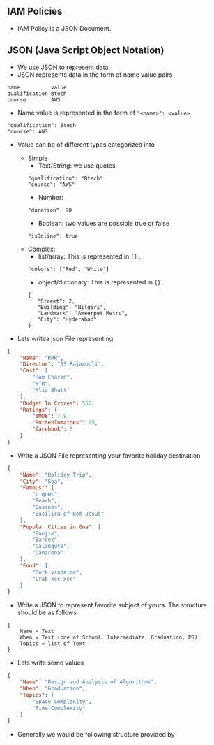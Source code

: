 IAM Policies
------------

* IAM Policy is a JSON Document.

JSON (Java Script Object Notation)
-----------------------------------

* We use JSON to represent data.
* JSON represents data in the form of name value pairs

```
name          value                 
qualification Btech
course        AWS
```

* Name value is represented in the form of `"<name>": <value>`

```
"qualification": Btech
"course": AWS
```
* Value can be of different types categorized into
    * Simple
        * Text/String: we use quotes
        ```
        "qualification": "Btech"
        "course": "AWS"
        ```
        * Number:
        ```
        "duration": 90
        ```
        * Boolean: two values are possible true or false
        ```
        "isOnline": true
        ```
    * Complex:
       * list/array: This is represented in `[]` .
       ```
       "colors": ["Red", "White"]
       ```
       * object/dictionary: This is represented in `{}` .
       ```
       {
          "Street": 2,
          "Building": "Nilgiri",
          "Landmark": "Ameerpet Metro",
          "City": "Hyderabad"
       }
       ```

* Lets writea json File representing
```json
{
    "Name": "RRR",
    "Director": "SS Rajamouli",
    "Cast": [
        "Ram Charan",
        "NTR",
        "Alia Bhatt"
    ],
    "Budget In Crores": 550,
    "Ratings": {
        "IMDB": 7.9,
        "RottenTomatoes": 95,
        "facebook": 5
    }
}
```


* Write a JSON File representing your favorite holiday destination

```json
{
    "Name": "Holiday Trip",
    "City": "Goa",
    "Famous": [
        "Liquor",
        "Beach",
        "Casinos",
        "Basilica of Bom Jesus"
    ],
    "Popular Cities in Goa": [
        "Panjim",
        "Bardez", 
        "Calangute",
        "Canacona"
    ],
    "Food": [
        "Pork vindaloo",
        "Crab xec xec"
    ]
}
```

* Write a JSON to represent favorite subject of yours. The structure should be as follows
```
{
    Name = Text
    When = Text (one of School, Intermediate, Graduation, PG)
    Topics = list of Text 
}
```

* Lets write some values
```json
{
    "Name": "Design and Analysis of Algorithms",
    "When": "Graduation", 
    "Topics": [
        "Space Complexity",
        "Time Complexity"
    ]
}
```
* Generally we would be following structure provided by  